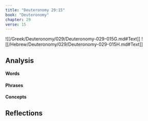 ```yaml
---
title: "Deuteronomy 29:15"
book: "Deuteronomy"
chapter: 29
verse: 15
---
```

![[/Greek/Deuteronomy/029/Deuteronomy-029-015G.md#Text]]
![[/Hebrew/Deuteronomy/029/Deuteronomy-029-015H.md#Text]]

## Analysis

#### Words

#### Phrases

#### Concepts

## Reflections
